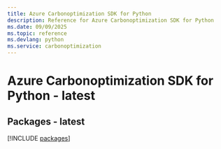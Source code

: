 ```yaml
---
title: Azure Carbonoptimization SDK for Python
description: Reference for Azure Carbonoptimization SDK for Python
ms.date: 09/09/2025
ms.topic: reference
ms.devlang: python
ms.service: carbonoptimization
---
```

# Azure Carbonoptimization SDK for Python - latest
## Packages - latest
[!INCLUDE [packages](carbonoptimization-index.md)]